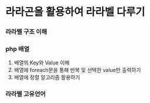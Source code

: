 # 라라곤을 활용하여 라라벨 다루기
### 라라벨 구조 이해
### php 배열
1. 배열의 Key와 Value 이해
2. 배열에 foreach문을 통해 반복 및 선택한 value만 출력하기
3. 배열에 정렬 알고리즘 활용하기
### 라라벨 고유언어
